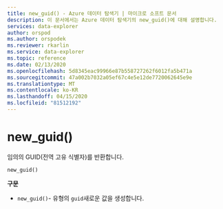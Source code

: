 ```yaml
---
title: new_guid() - Azure 데이터 탐색기 | 마이크로 소프트 문서
description: 이 문서에서는 Azure 데이터 탐색기의 new_guid()에 대해 설명합니다.
services: data-explorer
author: orspod
ms.author: orspodek
ms.reviewer: rkarlin
ms.service: data-explorer
ms.topic: reference
ms.date: 02/13/2020
ms.openlocfilehash: 5d8345eac99966e87b558727262f6012fa5b471a
ms.sourcegitcommit: 47a002b7032a05ef67c4e5e12de7720062645e9e
ms.translationtype: MT
ms.contentlocale: ko-KR
ms.lasthandoff: 04/15/2020
ms.locfileid: "81512192"
---
```

# <a name="new_guid"></a>new_guid()

임의의 GUID(전역 고유 식별자)를 반환합니다.

```kusto
new_guid()
```

**구문**

* `new_guid()`- 유형의 `guid`새로운 값을 생성합니다.